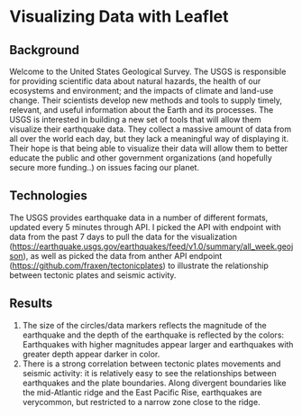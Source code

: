 # Visualizing Data with Leaflet

## Background

Welcome to the United States Geological Survey. The USGS is responsible for providing scientific data about natural hazards, the health of our ecosystems and environment; and the impacts of climate and land-use change. Their scientists develop new methods and tools to supply timely, relevant, and useful information about the Earth and its processes.
The USGS is interested in building a new set of tools that will allow them visualize their earthquake data. They collect a massive amount of data from all over the world each day, but they lack a meaningful way of displaying it. Their hope is that being able to visualize their data will allow them to better educate the public and other government organizations (and hopefully secure more funding..) on issues facing our planet.

## Technologies

The USGS provides earthquake data in a number of different formats, updated every 5 minutes through API. I picked the API with endpoint with data from the past 7 days to pull the data for the visualization (https://earthquake.usgs.gov/earthquakes/feed/v1.0/summary/all_week.geojson), as well as picked the data from anther API endpoint (https://github.com/fraxen/tectonicplates) to illustrate the relationship between tectonic plates and seismic activity.

## Results

1. The size of the circles/data markers reflects the magnitude of the earthquake and the depth of the earthquake is reflected by the colors: Earthquakes with higher magnitudes appear larger and earthquakes with greater depth appear darker in color.
2. There is a strong correlation between tectonic plates movements and seismic activity:  it is relatively easy to see the relationships between earthquakes and the plate boundaries. Along divergent boundaries like the mid-Atlantic ridge and the East Pacific Rise, earthquakes are verycommon, but restricted to a narrow zone close to the ridge.

